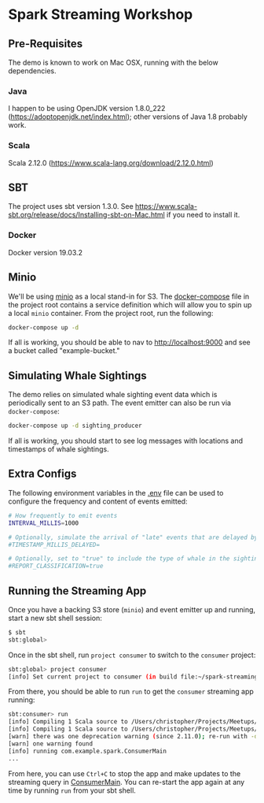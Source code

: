 # Spark Streaming Workshop

## Pre-Requisites

The demo is known to work on Mac OSX, running with the below dependencies.

### Java
I happen to be using OpenJDK version 1.8.0_222 (https://adoptopenjdk.net/index.html); other versions of Java 1.8 probably work.

### Scala
Scala 2.12.0 (https://www.scala-lang.org/download/2.12.0.html)

## SBT

The project uses sbt version 1.3.0.
See https://www.scala-sbt.org/release/docs/Installing-sbt-on-Mac.html if you need to install it.

### Docker
Docker version 19.03.2

## Minio

We'll be using [minio](https://min.io/) as a local stand-in for S3. The [docker-compose](docker-compose.yml) file in the project root contains a service definition which will allow you to spin up a local `minio` container. From the project root, run the following:
```bash
docker-compose up -d
```

If all is working, you should be able to nav to [http://localhost:9000](http://localhost:9000) and see a bucket called "example-bucket."

## Simulating Whale Sightings

The demo relies on simulated whale sighting event data which is periodically sent to an S3 path. The event emitter can also be run via `docker-compose`:

```bash
docker-compose up -d sighting_producer
```

If all is working, you should start to see log messages with locations and timestamps of whale sightings.

## Extra Configs

The following environment variables in the [.env](.env) file can be used to configure the frequency and content of events emitted:

```bash
# How frequently to emit events
INTERVAL_MILLIS=1000

# Optionally, simulate the arrival of "late" events that are delayed by the given number of milliseconds
#TIMESTAMP_MILLIS_DELAYED=

# Optionally, set to "true" to include the type of whale in the sighting event
#REPORT_CLASSIFICATION=true
```

## Running the Streaming App

Once you have a backing S3 store (`minio`) and event emitter up and running, start a new sbt shell session:

```bash
$ sbt
sbt:global>
```

Once in the sbt shell, run `project consumer` to switch to the `consumer` project:  

```bash
sbt:global> project consumer
[info] Set current project to consumer (in build file:~/spark-streaming-workshop/) 
```

From there, you should be able to run `run` to get the `consumer` streaming app running:
```bash
sbt:consumer> run
[info] Compiling 1 Scala source to /Users/christopher/Projects/Meetups/sb_big_data/spark-streaming-workshop/common/target/scala-2.12/classes ...
[info] Compiling 1 Scala source to /Users/christopher/Projects/Meetups/sb_big_data/spark-streaming-workshop/consumer/target/scala-2.12/classes ...
[warn] there was one deprecation warning (since 2.11.0); re-run with -deprecation for details
[warn] one warning found
[info] running com.example.spark.ConsumerMain
...
```

From here, you can use `Ctrl+C` to stop the app and make updates to the streaming query in [ConsumerMain](com.example.spark.ConsumerMain). You can re-start the app again at any time by running `run` from your sbt shell.
